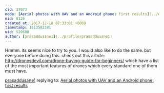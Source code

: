 ```yaml
---
cid: 17973
node: [Aerial photos with UAV and an Android phone: first results](../notes/bdiscoe/06-09-2013/aerial-photos-with-uav-and-an-android-phone-first-results)
nid: 8126
created_at: 2017-12-18 07:33:01 +0000
timestamp: 1513582381
uid: 520688
author: [prasaddusane1](../profile/prasaddusane1)
---
```


Hmmm. its seems nice to try to you. 
I would also like to do the same. but everyone before doing this. check out this article: http://dronesdevil.com/drone-buying-guide-for-beginners/ which have a list of the most important features of drones which every standard one of them must have.

[prasaddusane1](../profile/prasaddusane1) replying to: [Aerial photos with UAV and an Android phone: first results](../notes/bdiscoe/06-09-2013/aerial-photos-with-uav-and-an-android-phone-first-results)


